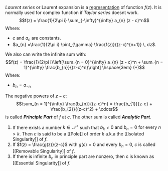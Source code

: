 _Laurent series_ or Laurent expansion is a <u>representation</u> of function $f(z)$. It is normally used for complex function if _Taylor series_ doesnt work.
$$f(z) = \frac{1}{2\pi i} \sum_{-\infty}^{\infty} a_{n} (z - c)^n$$
Where:
- $c$ and $a_n$ are constants.
- $a_{n} =\frac{1}{2\pi i} \oint_{\gamma} \frac{f(z)}{(z-c)^{n+1}} \, dz$.

We also can write the infinite sum with:
$$f(z) = \frac{1}{2\pi i}\left[\sum_{n = 0}^{\infty} a_{n} (z - c)^n + \sum_{n = 1}^{\infty} \frac{b_{n}}{(z-c)^n}\right] \hspace{3em} (*)$$
Where:
- $b_n = a_{-n}$

The negative powers of $z-c$:
$$\sum_{n = 1}^{\infty} \frac{b_{n}}{(z-c)^n} = \frac{b_{1}}{z-c} + \frac{b_{2}}{(z-c)^2} + \cdots$$
is called **_Principle Part_** of $f$ at $c$. The other sum is called _**Analytic Part**_.

1. If there exists a number $k \in \mathcal{N}^+$ such that $b_{k} \neq 0 \text{ and } b_{n} = 0 \text{ for every } n > k$. Then $c$ is said to be a [[Pole]] of order $k$ a.k.a the [[Isolated Singularity]] of $f$.
2. If $f(z) = \frac{g(z)}{z-c}$ with $g(c) = 0$ and every $b_n = 0$, $c$ is called [[Removable Singularity]] of $f$.
3. If there is infinite $b_n$ in principle part are nonzero, then c is known as [[Essential Singularity]] of $f$.